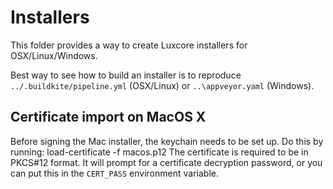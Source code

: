 # Installers

This folder provides a way to create Luxcore installers for OSX/Linux/Windows.

Best way to see how to build an installer is to reproduce `../.buildkite/pipeline.yml` (OSX/Linux)
or `..\appveyor.yaml` (Windows).
## Certificate import on MacOS X
Before signing the Mac installer, the keychain needs to be set up. Do this by running:
    load-certificate -f macos.p12
The certificate is required to be in PKCS#12 format. It will prompt
for a certificate decryption password, or you can put this in the
`CERT_PASS` environment variable.
